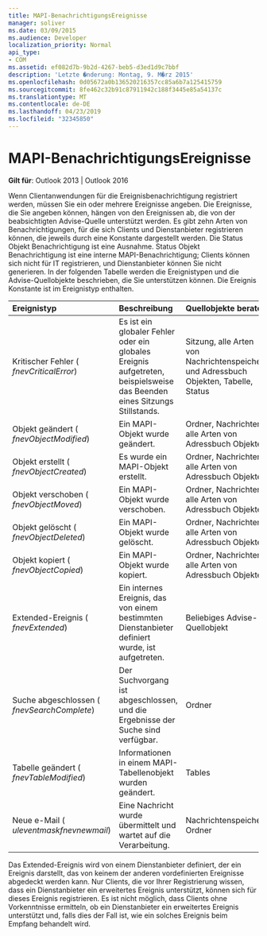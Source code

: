 ```yaml
---
title: MAPI-BenachrichtigungsEreignisse
manager: soliver
ms.date: 03/09/2015
ms.audience: Developer
localization_priority: Normal
api_type:
- COM
ms.assetid: ef082d7b-9b2d-4267-beb5-d3ed1d9c7bbf
description: 'Letzte �nderung: Montag, 9. M�rz 2015'
ms.openlocfilehash: 0d05672a0b136520216357cc85a6b7a125415759
ms.sourcegitcommit: 8fe462c32b91c87911942c188f3445e85a54137c
ms.translationtype: MT
ms.contentlocale: de-DE
ms.lasthandoff: 04/23/2019
ms.locfileid: "32345850"
---
```

# <a name="mapi-notification-events"></a>MAPI-BenachrichtigungsEreignisse

  
  
**Gilt für**: Outlook 2013 | Outlook 2016 
  
Wenn Clientanwendungen für die Ereignisbenachrichtigung registriert werden, müssen Sie ein oder mehrere Ereignisse angeben. Die Ereignisse, die Sie angeben können, hängen von den Ereignissen ab, die von der beabsichtigten Advise-Quelle unterstützt werden. Es gibt zehn Arten von Benachrichtigungen, für die sich Clients und Dienstanbieter registrieren können, die jeweils durch eine Konstante dargestellt werden. Die Status Objekt Benachrichtigung ist eine Ausnahme. Status Objekt Benachrichtigung ist eine interne MAPI-Benachrichtigung; Clients können sich nicht für IT registrieren, und Dienstanbieter können Sie nicht generieren. In der folgenden Tabelle werden die Ereignistypen und die Advise-Quellobjekte beschrieben, die Sie unterstützen können. Die Ereignis Konstante ist im Ereignistyp enthalten.
  
|**Ereignistyp**|**Beschreibung**|**Quellobjekte beraten**|
|:-----|:-----|:-----|
|Kritischer Fehler ( _fnevCriticalError_)  <br/> |Es ist ein globaler Fehler oder ein globales Ereignis aufgetreten, beispielsweise das Beenden eines Sitzungs Stillstands.  <br/> |Sitzung, alle Arten von Nachrichtenspeicher-und Adressbuch Objekten, Tabelle, Status  <br/> |
|Objekt geändert ( _fnevObjectModified_)  <br/> |Ein MAPI-Objekt wurde geändert.  <br/> |Ordner, Nachrichten, alle Arten von Adressbuch Objekten  <br/> |
|Objekt erstellt ( _fnevObjectCreated_)  <br/> |Es wurde ein MAPI-Objekt erstellt.  <br/> |Ordner, Nachrichten, alle Arten von Adressbuch Objekten  <br/> |
|Objekt verschoben ( _fnevObjectMoved_)  <br/> |Ein MAPI-Objekt wurde verschoben.  <br/> |Ordner, Nachrichten, alle Arten von Adressbuch Objekten  <br/> |
|Objekt gelöscht ( _fnevObjectDeleted_)  <br/> |Ein MAPI-Objekt wurde gelöscht.  <br/> |Ordner, Nachrichten, alle Arten von Adressbuch Objekten  <br/> |
|Objekt kopiert ( _fnevObjectCopied_)  <br/> |Ein MAPI-Objekt wurde kopiert.  <br/> |Ordner, Nachrichten, alle Arten von Adressbuch Objekten  <br/> |
|Extended-Ereignis ( _fnevExtended_)  <br/> |Ein internes Ereignis, das von einem bestimmten Dienstanbieter definiert wurde, ist aufgetreten.  <br/> |Beliebiges Advise-Quellobjekt  <br/> |
|Suche abgeschlossen ( _fnevSearchComplete_)  <br/> |Der Suchvorgang ist abgeschlossen, und die Ergebnisse der Suche sind verfügbar.  <br/> |Ordner  <br/> |
|Tabelle geändert ( _fnevTableModified_)  <br/> |Informationen in einem MAPI-Tabellenobjekt wurden geändert.  <br/> |Tables  <br/> |
|Neue e-Mail ( _uleventmaskfnevnewmail_)  <br/> |Eine Nachricht wurde übermittelt und wartet auf die Verarbeitung.  <br/> |Nachrichtenspeicher, Ordner  <br/> |
   
Das Extended-Ereignis wird von einem Dienstanbieter definiert, der ein Ereignis darstellt, das von keinem der anderen vordefinierten Ereignisse abgedeckt werden kann. Nur Clients, die vor Ihrer Registrierung wissen, dass ein Dienstanbieter ein erweitertes Ereignis unterstützt, können sich für dieses Ereignis registrieren. Es ist nicht möglich, dass Clients ohne Vorkenntnisse ermitteln, ob ein Dienstanbieter ein erweitertes Ereignis unterstützt und, falls dies der Fall ist, wie ein solches Ereignis beim Empfang behandelt wird.
  

